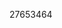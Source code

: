 [//]: # (Created by ./bin/manage_files.pl from ./species/Taenia_saginata/PRJNA71493/Taenia_saginata_PRJNA71493.publication.html on Thu Jun 11 13:46:04 2020)
27653464
